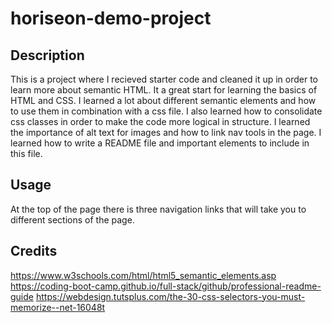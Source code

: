 # horiseon-demo-project

## Description
This is a project where I recieved starter code and cleaned it up in order to learn more about semantic HTML. 
It a great start for learning the basics of HTML and CSS.
I learned a lot about different semantic elements and how to use them in combination with a css file. 
I also learned how to consolidate css classes in order to make the code more logical in structure.
I learned the importance of alt text for images and how to link nav tools in the page.
I learned how to write a README file and important elements to include in this file.

## Usage
At the top of the page there is three navigation links that will take you to different sections of the page. 

## Credits
https://www.w3schools.com/html/html5_semantic_elements.asp
https://coding-boot-camp.github.io/full-stack/github/professional-readme-guide
https://webdesign.tutsplus.com/the-30-css-selectors-you-must-memorize--net-16048t